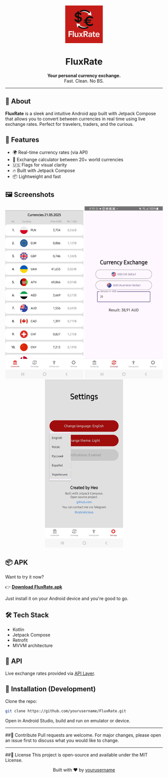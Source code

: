 <p align="center">
  <img src="media/appicon.png" alt="FluxRate Logo" width="120"/>
</p>

<h1 align="center">FluxRate</h1>

<p align="center">
  <strong>Your personal currency exchange.</strong><br/>
  Fast. Clean. No BS.
</p>

---

## 📲 About

**FluxRate** is a sleek and intuitive Android app built with Jetpack Compose that allows you to convert between currencies in real time using live exchange rates. Perfect for travelers, traders, and the curious.

## 🚀 Features

- 🌍 Real-time currency rates (via API)
- 💱 Exchange calculator between 20+ world currencies
- 🇺🇸 Flags for visual clarity
- 🔥 Built with Jetpack Compose
- 📦 Lightweight and fast

## 🖼️ Screenshots

<p align="center">
  <img src="media/scr1.jpg" alt="scr1" width="250"/>
  <img src="media/scr2.jpg" alt="scr2" width="250"/>
  <img src="media/scr3.jpg" alt="scr3" width="250"/>
</p>

## 📦 APK

Want to try it now?

👉 [**Download FluxRate.apk**](./FluxRate.apk)

Just install it on your Android device and you're good to go.

## 🛠️ Tech Stack

- Kotlin
- Jetpack Compose
- Retrofit
- MVVM architecture

## 📡 API

Live exchange rates provided via [API Layer](https://apilayer.com/marketplace/currext-api).

## 📍 Installation (Development)

Clone the repo:

```bash
git clone https://github.com/yourusername/FluxRate.git
```

Open in Android Studio, build and run on emulator or device.

---

##🙌 Contribute
Pull requests are welcome. For major changes, please open an issue first to discuss what you would like to change.

---

##📃 License
This project is open-source and available under the MIT License.

<p align="center"> Built with ❤️ by <a href="https://github.com/cobralicious">yourusername</a> </p> 
